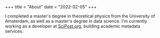 +++
title = "About"
date = "2022-02-05"
+++

I completed a master's degree in theoretical physics from the University of Amsterdam, as well as a master's degree in data science.
I'm currently working as a developer at [SciPost.org](https://scipost.org), building academic metadata services.
